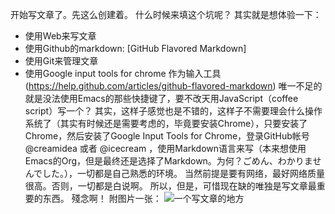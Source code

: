 开始写文章了。先这么创建着。 什么时候来填这个坑呢？
其实就是想体验一下：
* 使用Web来写文章
* 使用Github的markdown: [GitHub Flavored Markdown]
* 使用Git来管理文章
* 使用Google input tools for chrome 作为输入工具
(https://help.github.com/articles/github-flavored-markdown)
唯一不足的就是没法使用Emacs的那些快捷键了，要不改天用JavaScript（coffee script）写一个？
其实，这样子感觉也是不错的，这样子不需要理会什么操作系统了（其实有时候还是需要考虑的，毕竟要安装Chrome），只要安装了Chrome，然后安装了Google Input Tools for Chrome，登录GitHub帐号 @creamidea  或者 @icecream ，使用Markdown语言来写（本来想使用Emacs的Org，但是最终还是选择了Markdown。为何？ごめん、わかりませんでした。），一切都是自己熟悉的环境。
当然前提是要有网络，最好网络质量很高。否则，一切都是白说啊。
所以，但是，可惜现在缺的唯独是写文章最重要的东西。
殘念啊！
附图片一张：
![一个写文章的地方](http://farm4.staticflickr.com/3710/10751872716_36eede1d32_o.png "Write Article")
